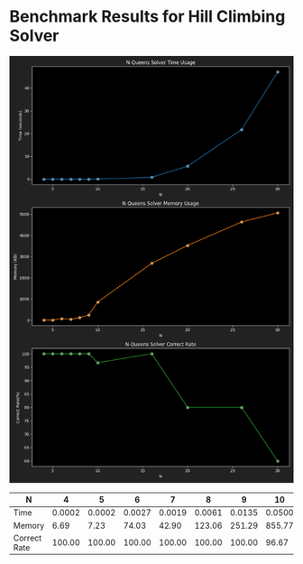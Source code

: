 # Benchmark Results for Hill Climbing Solver
![GreedyHillClimbingSolver](./GreedyHillClimbingSolver.png)

|  N |4|5|6|7|8|9|10|16|20|26|30|
|---|---|---|---|---|---|---|---|---|---|---|---|
|Time|0.0002|0.0002|0.0027|0.0019|0.0061|0.0135|0.0500|0.8349|5.7091|21.7466|47.0310|
|Memory|6.69|7.23|74.03|42.90|123.06|251.29|855.77|2684.92|3527.54|4632.68|5062.11|
|Correct Rate|100.00|100.00|100.00|100.00|100.00|100.00|96.67|100.00|80.00|80.00|60.00|
